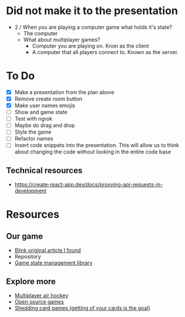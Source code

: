 # Did not make it to the presentation

- 2 / When you are playing a computer game what holds it's state?
  - The computer
  - What about multiplayer games?
    - Computer you are playing on. Knon as the client
    - A computer that all players connect to. Known as the server.

# To Do

- [x] Make a presentation from the plan above
- [x] Remove create room button
- [x] Make user names emojis
- [ ] Show and game state
- [ ] Test with ngrok
- [ ] Maybe do drag and drop
- [ ] Style the game
- [ ] Refactor names
- [ ] Insert code snippets into the presentation. This will allow us to think about changing the code without looking in the entire code base

## Technical resources

- https://create-react-app.dev/docs/proxying-api-requests-in-development

# Resources

## Our game

- [Blink original article I found](https://susan-joy-clark.com/2018//24/if-you-like-uno-and-dutch-blitz-youll-love-blink/)
- Repository
- [Game state management library](https://github.com/colyseus/colyseus)

## Explore more

- [Multiplayer air hockey](http://sqoff.com/)
- [Open source games](https://github.com/leereilly/games)
- [Shedding card games (getting of your cards is the goal)](https://en.wikipedia.org/wiki/List_of_shedding-type_games)
